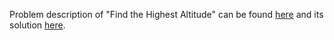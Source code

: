 Problem description of "Find the Highest Altitude" can be found [here](https://leetcode.com/problems/find-the-highest-altitude/description/) and its solution [here]().